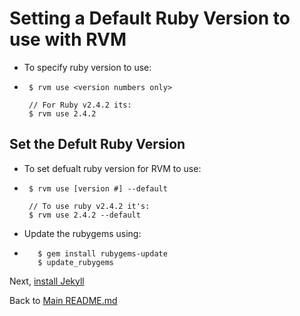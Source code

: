 # Setting a Default Ruby Version to use with RVM

  * To specify ruby version to use:
  *      $ rvm use <version numbers only>

         // For Ruby v2.4.2 its:
         $ rvm use 2.4.2

## Set the Defult Ruby Version

  * To set defualt ruby version for RVM to use:
  *      $ rvm use [version #] --default

         // To use ruby v2.4.2 it's:
         $ rvm use 2.4.2 --default

  * Update the rubygems using:
  *        $ gem install rubygems-update
           $ update_rubygems

Next, [install Jekyll](https://github.com/wdzajicek/mac-dev-kcc/tree/06-jekyll/#readme)

Back to [Main README.md](https://github.com/wdzajicek/mac-dev-kcc/#readme)
